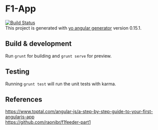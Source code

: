 # F1-App

[![Build Status][1]][2]  
This project is generated with [yo angular generator](https://github.com/yeoman/generator-angular)
version 0.15.1.  

## Build & development  
Run `grunt` for building and `grunt serve` for preview.  

## Testing  
Running `grunt test` will run the unit tests with karma.  

## References  
https://www.toptal.com/angular-js/a-step-by-step-guide-to-your-first-angularjs-app  
https://github.com/raonibr/f1feeder-part1  

[1]: https://secure.travis-ci.org/SwaroopG/F1-App.png  
[2]: http://www.travis-ci.org/SwaroopG/F1-App  
